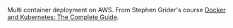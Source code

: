 Multi container deployment on AWS. From Stephen Grider's course [Docker and Kubernetes: The Complete Guide](https://www.udemy.com/docker-and-kubernetes-the-complete-guide/).
